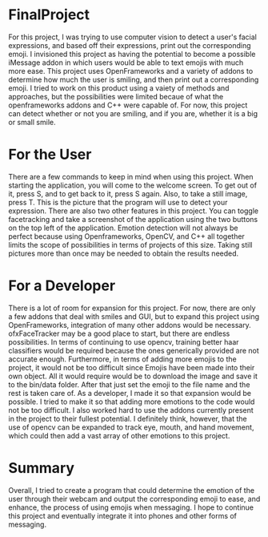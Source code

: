 # FinalProject
For this project, I was trying to use computer vision to detect a user's facial expressions, and based off their expressions, print out the corresponding emoji. I invisioned this project as having the potential to become a possible iMessage addon in which users would be able to text emojis with much more ease. This project uses OpenFrameworks and a variety of addons to determine how much the user is smiling, and then print out a corresponding emoji. I tried to work on this product using a vaiety of methods and approaches, but the possibilities were limited becaue of what the openframeworks addons and C++ were capable of. For now, this project can detect whether or not you are smiling, and if you are, whether it is a big or small smile.

# For the User
There are a few commands to keep in mind when using this project. When starting the application, you will come to the welcome
screen. To get out of it, press S, and to get back to it, press S again. Also, to take a still image, press T. This is the picture that the program will use to detect your expression. There are also two other features in this project. You can toggle facetracking and take a screenshot of the application using the two buttons on the top left of the application. Emotion detection will not always be perfect because using Openframeworks, OpenCV, and C++ all together limits the scope of possibilities in terms of projects of this size. Taking still pictures more than once may be needed to obtain the results needed. 

# For a Developer
There is a lot of room for expansion for this project. For now, there are only a few addons that deal with smiles and GUI, but to expand this project using OpenFrameworks, integration of many other addons would be necessary. ofxFaceTracker may be a good place to start, but there are endless possibilities. In terms of continuing to use opencv, training better haar classifiers would be required because the ones generically provided are not accurate enough. Furthermore, in terms of adding more emojis to the project, it would not be too difficult since Emojis have been made into their own object. All it would require would be to download the image and save it to the bin/data folder. After that just set the emoji to the file name and the rest is taken care of. As a developer, I made it so that expansion would be possible. I tried to make it so that adding more emotions to the code would not be too difficult. I also worked hard to use the addons currently present in the project to their fullest potential. I definitely think, however, that the use of opencv can be expanded to track eye, mouth, and hand movement, which could then add a vast array of other emotions to this project.

# Summary
Overall, I tried to create a program that could determine the emotion of the user through their webcam and output the corresponding emoji to ease, and enhance, the process of using emojis when messaging. I hope to continue this project and eventually integrate it into phones and other forms of messaging.
